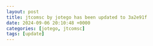 ```yaml
---
layout: post
title: jtcomsc by jotego has been updated to 3a2e91f
date: 2024-09-06 20:10:48 +0000
categories: [jotego, jtcomsc]
tags: [update]
---
```


